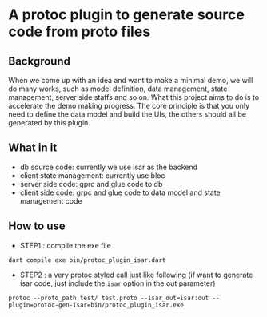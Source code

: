 # A protoc plugin to generate source code from proto files

## Background

When we come up with an idea and want to make a minimal demo, we will do many works, such as model definition, data management, state management, server side staffs and so on. What this project aims to do is to accelerate the demo making progress. The core principle is that you only need to define the data model and build the UIs, the others should all be generated by this plugin.

## What in it

* db source code: currently we use isar as the backend
* client state management: currently use bloc
* server side code: gprc and glue code to db
* client side code: grpc and glue code to data model and state management code

## How to use

* STEP1 : compile the exe file

```
dart compile exe bin/protoc_plugin_isar.dart
```

* STEP2 : a very protoc styled call just like following (if want to generate isar code, just include the `isar` option in the out parameter)

```
protoc --proto_path test/ test.proto --isar_out=isar:out --plugin=protoc-gen-isar=bin/protoc_plugin_isar.exe
```

